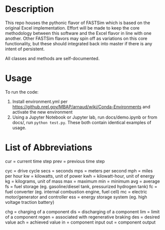 # Description
This repo houses the pythonic flavor of FASTSim which is based on the original Excel implementation. Effort will be made to keep the core methodology between this software and the Excel flavor in line with one another. Other FASTSim flavors may spin off as variations on this core functionality, but these should integrated back into master if there is any intent of persistent.

All classes and methods are self-documented.  

# Usage
To run the code:
1. Install environment.yml per https://github.nrel.gov/MBAP/arnaud/wiki/Conda-Environments and activate the new environment
2. Using a Jupyter Notebook or Jupyter lab, run docs/demo.ipynb or from docs/, run `python test.py`.  These both contain identical examples of usage.

# List of Abbreviations
cur = current time step
prev = previous time step

cyc = drive cycle
secs = seconds
mps = meters per second
mph = miles per hour
kw = kilowatts, unit of power
kwh = kilowatt-hour, unit of energy
kg = kilograms, unit of mass
max = maximum
min = minimum
avg = average
fs = fuel storage (eg. gasoline/diesel tank, pressurized hydrogen tank)
fc = fuel converter (eg. internal combustion engine, fuel cell)
mc = electric motor/generator and controller
ess = energy storage system (eg. high voltage traction battery)

chg = charging of a component
dis = discharging of a component
lim = limit of a component
regen = associated with regenerative braking
des = desired value
ach = achieved value
in = component input
out = component output


